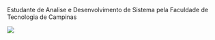 
Estudante de Analise e Desenvolvimento de Sistema pela Faculdade de Tecnologia de Campinas<br>

![](https://quotes-github-readme.vercel.app/api?type=horizontal&theme=dark)

<!-- Proudly created with GPRM ( https://gprm.itsvg.in ) -->
